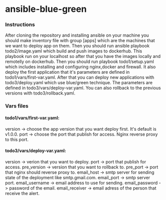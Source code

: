 # ansible-blue-green

### Instructions

After cloning the repository and installing ansible on your machine you should make inventory file with group [apps] which are the machines that we want to deploy app on them. Then you should run ansible playbook todo2/image.yaml which build and push images to dockerhub. This playbook run on your localhost so after that you have the images locally and remotelly on dockerhub. Then you should run playbook todo1/setup.yaml which includes installing and configuring nginx,docker and firewall. It also deploy the first application that it's parameters are defined in todo1/vars/first-var.yaml. After that you can deploy new applications with todo3/deploy.yaml which use blue/green technique. The parameters are defined in  todo3/vars/deploy-var.yaml. You can also rollback to the previous versions with todo3/rollback.yaml.

### Vars files

#### todo1/vars/first-var.yaml:
version -> choose the app version that you want deploy first. It's default is v1.0.0.
port -> choose the port that publish for access. Nginx reverse proxy to this port.

#### todo3/vars/deploy-var.yaml:
version -> verion that you want to deploy.
port -> port that publish for access.
pre_version -> version that you want to rollback to.
pre_port -> port that nginx should reverse proxy to.
email_host -> smtp server for sending state of the deployment like smtp.gmail.com.
email_port -> smtp server port.
email_username -> email address to use for sending.
email_password -> password of the email.
email_receiver -> email adress of the person that receive the alert.
